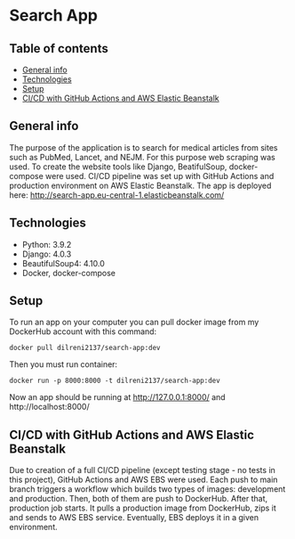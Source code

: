# Search App

## Table of contents
* [General info](#general-info)
* [Technologies](#technologies)
* [Setup](#setup)
* [CI/CD with GitHub Actions and AWS Elastic Beanstalk](#cicd-with-github-actions-and-aws-elastic-beanstalk)


## General info
The purpose of the application is to search for medical articles from sites such as PubMed, Lancet, and NEJM. 
For this purpose web scraping was used. To create the website tools like Django, BeatifulSoup, docker-compose were used. 
CI/CD pipeline was set up with GitHub Actions and production environment on AWS Elastic Beanstalk. The app is deployed 
here: http://search-app.eu-central-1.elasticbeanstalk.com/


## Technologies
* Python: 3.9.2
* Django: 4.0.3
* BeautifulSoup4: 4.10.0
* Docker, docker-compose


## Setup
To run an app on your computer you can pull docker image from my DockerHub account with this command:
```
docker pull dilreni2137/search-app:dev
```

Then you must run container:
```
docker run -p 8000:8000 -t dilreni2137/search-app:dev
```

Now an app should be running at http://127.0.0.1:8000/ and http://localhost:8000/ 


## CI/CD with GitHub Actions and AWS Elastic Beanstalk
Due to creation of a full CI/CD pipeline (except testing stage - no tests in this project), GitHub Actions and AWS EBS 
were used. Each push to main branch triggers a workflow which builds two types of images: development and production. 
Then, both of them are push to DockerHub. After that, production job starts. It pulls a production 
image from DockerHub, zips it and sends to AWS EBS service. Eventually, EBS deploys it in a given environment.



